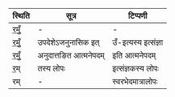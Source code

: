 | स्थिति | सूत्र | टिप्पणी |
| ----- | ------- | ------ |
| र॒मुँ॒ | - | - |
| र॒मुँ॒ | उपदेशेऽजनुनासिक इत् | उँ-इत्यस्य इत्संज्ञा |
| र॒मुँ॒ | अनुदात्तङित आत्मनेपदम् | इति आत्मनेपदम् |
| र॒म् | तस्य लोपः | इत्संज्ञकस्य लोपः |
| रम् | - | स्वरभेदमात्रालोपः |
